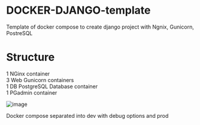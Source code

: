 # DOCKER-DJANGO-template
Template of docker compose to create django project with Ngnix, Gunicorn, PostreSQL

# Structure

1 NGinx container <br>
3 Web Gunicorn containers <br>
1 DB PostgreSQL Database container <br>
1 PGadmin container  <br>

![image](https://github.com/CharlieBMF/DOCKER-DJANGO-template/assets/109242797/1c3c9897-9883-4468-bc7a-179144c87872)


Docker compose separated into dev with debug options and prod





